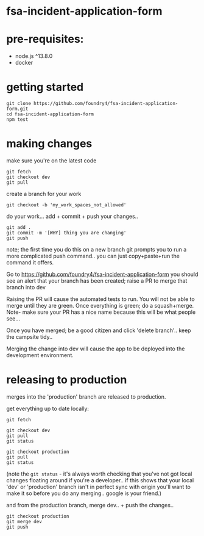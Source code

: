 # fsa-incident-application-form

# pre-requisites:
* node.js ^13.8.0
* docker

# getting started
```
git clone https://github.com/foundry4/fsa-incident-application-form.git
cd fsa-incident-application-form
npm test
```

# making changes
make sure you're on the latest code
```
git fetch
git checkout dev
git pull
```

create a branch for your work
```
git checkout -b 'my_work_spaces_not_allowed'
```

do your work...
add + commit + push your changes..
```
git add .
git commit -m '[WHY] thing you are changing'
git push
```
note; the first time you do this on a new branch git prompts you to run a more complicated push command.. you can just copy+paste+run the command it offers.

Go to https://github.com/foundry4/fsa-incident-application-form
you should see an alert that your branch has been created; raise a PR to merge that branch into dev

Raising the PR will cause the automated tests to run. You will not be able to merge until they are green.
Once everything is green; do a squash+merge. Note- make sure your PR has a nice name because this will be what people see...

Once you have merged; be a good citizen and click 'delete branch'.. keep the campsite tidy..

Merging the change into dev will cause the app to be deployed into the development environment.

# releasing to production

merges into the 'production' branch are released to production.

get everything up to date locally:
```
git fetch

git checkout dev
git pull
git status

git checkout production
git pull
git status
```
(note the `git status` - it's always worth checking that you've not got local changes floating around if you're a developer.. if this shows that your local 'dev' or 'production' branch isn't in perfect sync with origin you'll want to make it so before you do any merging.. google is your friend.)

and from the production branch, merge dev.. + push the changes..

```
git checkout production
git merge dev
git push
```
